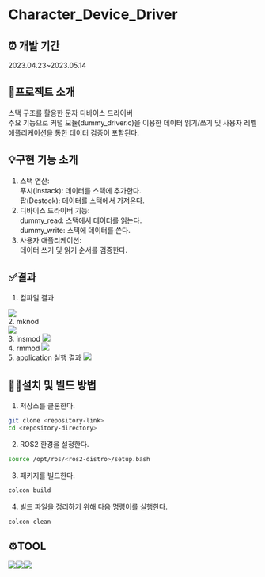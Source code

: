 # Character_Device_Driver
## ⏰ 개발 기간
2023.04.23~2023.05.14

## 📂프로젝트 소개
스택 구조를 활용한 문자 디바이스 드라이버<br/>
주요 기능으로 커널 모듈(dummy_driver.c)을 이용한 데이터 읽기/쓰기 및 사용자 레벨 애플리케이션을 통한 데이터 검증이 포함된다.

## 💡구현 기능 소개
1. 스택 연산:<br/>
푸시(Instack): 데이터를 스택에 추가한다.<br/>
팝(Destock): 데이터를 스택에서 가져온다.<br/>
2. 디바이스 드라이버 기능:<br/>
dummy_read: 스택에서 데이터를 읽는다.<br/>
dummy_write: 스택에 데이터를 쓴다.<br/>
3. 사용자 애플리케이션:<br/>
데이터 쓰기 및 읽기 순서를 검증한다.<br/>

## ✅결과
1. 컴파일 결과
<img src="https://github.com/user-attachments/assets/815b2bbe-7584-43aa-85f1-bc1c7f389eab">
<br/>
2. mknod
<br/>
<img src="https://github.com/user-attachments/assets/941c2423-be94-49f6-bec6-c58edc52b478">
<br/>
3. insmod
<img src="https://github.com/user-attachments/assets/e6734ecc-d048-4821-b33e-e21c9af0b6fc">
<br/>
4. rmmod
<img src="https://github.com/user-attachments/assets/689b3b4d-de49-46f3-8531-6ad3a77835ee">
<br/>
5. application 실행 결과
<img src="https://github.com/user-attachments/assets/f1210202-f5a5-41a8-89b7-7ed5bd46b40f">

## 👨‍💻설치 및 빌드 방법
1. 저장소를 클론한다.
```bash
git clone <repository-link>
cd <repository-directory>
```
2. ROS2 환경을 설정한다.
```bash
source /opt/ros/<ros2-distro>/setup.bash
```
3. 패키지를 빌드한다.
```bash
colcon build
```
4. 빌드 파일을 정리하기 위해 다음 명령어를 실행한다.
```bash
colcon clean
```
## ⚙️TOOL
<img src="https://img.shields.io/badge/C++-00599C?style=for-the-badge&logo=cplusplus&logoColor=white"><img src="https://img.shields.io/badge/ROS2-22314E?style=for-the-badge&logo=ROS&logoColor=white"><img src="https://img.shields.io/badge/Linux-FCC624?style=for-the-badge&logo=Linux&logoColor=white">
